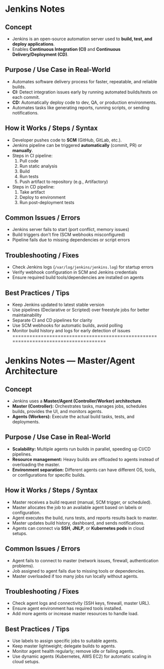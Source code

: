 # Jenkins Notes

## Concept
- Jenkins is an open-source automation server used to **build, test, and deploy applications**.
- Enables **Continuous Integration (CI)** and **Continuous Delivery/Deployment (CD)**.

## Purpose / Use Case in Real-World
- Automates software delivery process for faster, repeatable, and reliable builds.
- **CI:** Detect integration issues early by running automated builds/tests on each commit.
- **CD:** Automatically deploy code to dev, QA, or production environments.
- Automates tasks like generating reports, running scripts, or sending notifications.

## How it Works / Steps / Syntax
- Developer pushes code to **SCM** (GitHub, GitLab, etc.).
- Jenkins pipeline can be triggered **automatically** (commit, PR) or **manually**.
- Steps in CI pipeline:
  1. Pull code
  2. Run static analysis
  3. Build
  4. Run tests
  5. Push artifact to repository (e.g., Artifactory)
- Steps in CD pipeline:
  1. Take artifact
  2. Deploy to environment
  3. Run post-deployment tests

## Common Issues / Errors
- Jenkins server fails to start (port conflict, memory issues)
- Build triggers don’t fire (SCM webhooks misconfigured)
- Pipeline fails due to missing dependencies or script errors

## Troubleshooting / Fixes
- Check Jenkins logs (`/var/log/jenkins/jenkins.log`) for startup errors
- Verify webhook configuration in SCM and Jenkins credentials
- Ensure required build tools/dependencies are installed on agents

## Best Practices / Tips
- Keep Jenkins updated to latest stable version
- Use pipelines (Declarative or Scripted) over freestyle jobs for better maintainability
- Separate CI and CD pipelines for clarity
- Use SCM webhooks for automatic builds, avoid polling
- Monitor build history and logs for early detection of issues
====================================================================================
# Jenkins Notes — Master/Agent Architecture

## Concept
- Jenkins uses a **Master/Agent (Controller/Worker) architecture**.
- **Master (Controller):** Orchestrates tasks, manages jobs, schedules builds, provides the UI, and monitors agents.
- **Agents (Workers):** Execute the actual build tasks, tests, and deployments.

## Purpose / Use Case in Real-World
- **Scalability:** Multiple agents run builds in parallel, speeding up CI/CD pipelines.
- **Resource management:** Heavy builds are offloaded to agents instead of overloading the master.
- **Environment separation:** Different agents can have different OS, tools, or configurations for specific builds.

## How it Works / Steps / Syntax
- Master receives a build request (manual, SCM trigger, or scheduled).
- Master allocates the job to an available agent based on labels or configuration.
- Agent executes the build, runs tests, and reports results back to master.
- Master updates build history, dashboard, and sends notifications.
- Agents can connect via **SSH**, **JNLP**, or **Kubernetes pods** in cloud setups.

## Common Issues / Errors
- Agent fails to connect to master (network issues, firewall, authentication problems).
- Job assigned to agent fails due to missing tools or dependencies.
- Master overloaded if too many jobs run locally without agents.

## Troubleshooting / Fixes
- Check agent logs and connectivity (SSH keys, firewall, master URL).
- Ensure agent environment has required tools installed.
- Add more agents or increase master resources to handle load.

## Best Practices / Tips
- Use labels to assign specific jobs to suitable agents.
- Keep master lightweight; delegate builds to agents.
- Monitor agent health regularly; remove idle or failing agents.
- Use dynamic agents (Kubernetes, AWS EC2) for automatic scaling in cloud setups.

